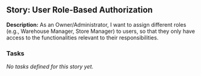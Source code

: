 ## Story: User Role-Based Authorization

**Description:**
As an Owner/Administrator, I want to assign different roles (e.g., Warehouse Manager, Store Manager) to users, so that they only have access to the functionalities relevant to their responsibilities.

### Tasks

_No tasks defined for this story yet._
